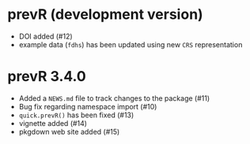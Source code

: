 # prevR (development version)

* DOI added (#12)
* example data (`fdhs`) has been updated using new `CRS` representation

# prevR 3.4.0

* Added a `NEWS.md` file to track changes to the package (#11)
* Bug fix regarding namespace import (#10)
* `quick.prevR()` has been fixed (#13)
* vignette added (#14)
* pkgdown web site added (#15)

